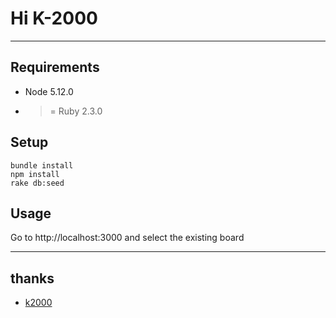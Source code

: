 # Hi K-2000

----

## Requirements

* Node 5.12.0
* >= Ruby 2.3.0

## Setup

    bundle install
    npm install
    rake db:seed

## Usage
Go to http://localhost:3000 and select the existing board

----
## thanks
* [k2000](http://boitierrouge.com/wp-content/uploads/2014/04/k2000.jpg)

